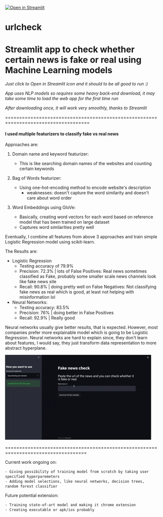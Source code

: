 [![Open in Streamlit](https://static.streamlit.io/badges/streamlit_badge_black_white.svg)](https://share.streamlit.io/amanovv/urlcheck/main/streamlit_run.py)

# urlcheck

# Streamlit app to check whether certain news is fake or real using Machine Learning models

*Just click to Open in Streamlit icon and it should to be all good to run :)*

*App uses NLP models so requires some heavy back-end download, it may take some time to load the web app for the first time run*

*After downloading once, it will work very smoothly, thanks to Streamlit*

====================================================================================

#### I used multiple featurizers to classify fake vs real news

Approaches are:

1. Domain name and keyword featurizer:

    - This is like searching domain names of the websites and counting certain keywords

2. Bag of Words featurizer:

    - Using one-hot-encoding method to encode website's description 
        - weaknesses: doesn't capture the word similarity and doesn't care about word order

3. Word Embeddings using GloVe:

    - Basically, creating word vectors for each word based on reference model that has been trained on large dataset
    - Captures word similarities pretty well

Eventually, I combine all features from above 3 approaches and train simple Logistic Regression model using scikit-learn.

The Results are:
- Logistic Regression
    - Testing accuracy of 79.9% 
    - Precision: 72.3% | lots of False Positives: Real news sometimes classified as Fake, probably some smaller scale news channels look like fake news site
    - Recall: 90.8%  | doing pretty well on False Negatives: Not classifying fake news as real which is good, at least not helping with misinformation lol
- Neural Networks:
    - Testing accuracy: 83.5%
    - Precision: 76% | doing better in False Positives
    - Recall: 92.9% | Really good

Neural networks usually give better results, that is expected. However, most companies prefer more explainable model which is going to be Logistic Regression. Neural networks are hard to explain since, they don't learn about features, I would say, they just transform data representation to more abstract hyperplane.


![Example use](demo.gif)

===================================================================================

Current work ongoing on:

    - Giving possibility of training model from scratch by taking user specified hyperparemeters
    - Adding model selections, like neural networks, decision trees, random forest classifier

Future potential extension:

    - Training state-of-art model and making it chrome extension
    - Creating executable or apk/ios probably

